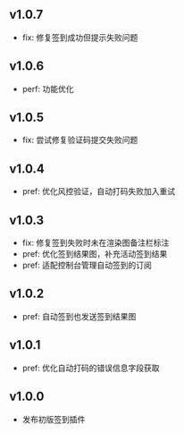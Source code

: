## v1.0.7

- fix: 修复签到成功但提示失败问题

## v1.0.6

- perf: 功能优化

## v1.0.5

- fix: 尝试修复验证码提交失败问题

## v1.0.4

- pref: 优化风控验证，自动打码失败加入重试

## v1.0.3

- fix: 修复签到失败时未在渲染图备注栏标注
- pref: 优化签到结果图，补充活动签到结果
- pref: 适配控制台管理自动签到的订阅

## v1.0.2

- pref: 自动签到也发送签到结果图

## v1.0.1

- pref: 优化自动打码的错误信息字段获取

## v1.0.0

- 发布初版签到插件